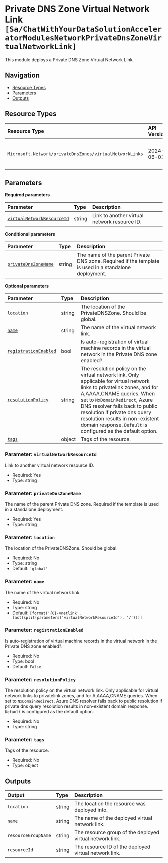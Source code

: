 # Private DNS Zone Virtual Network Link `[Sa/ChatWithYourDataSolutionAcceleratorModulesNetworkPrivateDnsZoneVirtualNetworkLink]`

This module deploys a Private DNS Zone Virtual Network Link.

## Navigation

- [Resource Types](#Resource-Types)
- [Parameters](#Parameters)
- [Outputs](#Outputs)

## Resource Types

| Resource Type | API Version | References |
| :-- | :-- | :-- |
| `Microsoft.Network/privateDnsZones/virtualNetworkLinks` | 2024-06-01 | <ul style="padding-left: 0px;"><li>[AzAdvertizer](https://www.azadvertizer.net/azresourcetypes/microsoft.network_privatednszones_virtualnetworklinks.html)</li><li>[Template reference](https://learn.microsoft.com/en-us/azure/templates/Microsoft.Network/2024-06-01/privateDnsZones/virtualNetworkLinks)</li></ul> |

## Parameters

**Required parameters**

| Parameter | Type | Description |
| :-- | :-- | :-- |
| [`virtualNetworkResourceId`](#parameter-virtualnetworkresourceid) | string | Link to another virtual network resource ID. |

**Conditional parameters**

| Parameter | Type | Description |
| :-- | :-- | :-- |
| [`privateDnsZoneName`](#parameter-privatednszonename) | string | The name of the parent Private DNS zone. Required if the template is used in a standalone deployment. |

**Optional parameters**

| Parameter | Type | Description |
| :-- | :-- | :-- |
| [`location`](#parameter-location) | string | The location of the PrivateDNSZone. Should be global. |
| [`name`](#parameter-name) | string | The name of the virtual network link. |
| [`registrationEnabled`](#parameter-registrationenabled) | bool | Is auto-registration of virtual machine records in the virtual network in the Private DNS zone enabled?. |
| [`resolutionPolicy`](#parameter-resolutionpolicy) | string | The resolution policy on the virtual network link. Only applicable for virtual network links to privatelink zones, and for A,AAAA,CNAME queries. When set to `NxDomainRedirect`, Azure DNS resolver falls back to public resolution if private dns query resolution results in non-existent domain response. `Default` is configured as the default option. |
| [`tags`](#parameter-tags) | object | Tags of the resource. |

### Parameter: `virtualNetworkResourceId`

Link to another virtual network resource ID.

- Required: Yes
- Type: string

### Parameter: `privateDnsZoneName`

The name of the parent Private DNS zone. Required if the template is used in a standalone deployment.

- Required: Yes
- Type: string

### Parameter: `location`

The location of the PrivateDNSZone. Should be global.

- Required: No
- Type: string
- Default: `'global'`

### Parameter: `name`

The name of the virtual network link.

- Required: No
- Type: string
- Default: `[format('{0}-vnetlink', last(split(parameters('virtualNetworkResourceId'), '/')))]`

### Parameter: `registrationEnabled`

Is auto-registration of virtual machine records in the virtual network in the Private DNS zone enabled?.

- Required: No
- Type: bool
- Default: `False`

### Parameter: `resolutionPolicy`

The resolution policy on the virtual network link. Only applicable for virtual network links to privatelink zones, and for A,AAAA,CNAME queries. When set to `NxDomainRedirect`, Azure DNS resolver falls back to public resolution if private dns query resolution results in non-existent domain response. `Default` is configured as the default option.

- Required: No
- Type: string

### Parameter: `tags`

Tags of the resource.

- Required: No
- Type: object

## Outputs

| Output | Type | Description |
| :-- | :-- | :-- |
| `location` | string | The location the resource was deployed into. |
| `name` | string | The name of the deployed virtual network link. |
| `resourceGroupName` | string | The resource group of the deployed virtual network link. |
| `resourceId` | string | The resource ID of the deployed virtual network link. |
